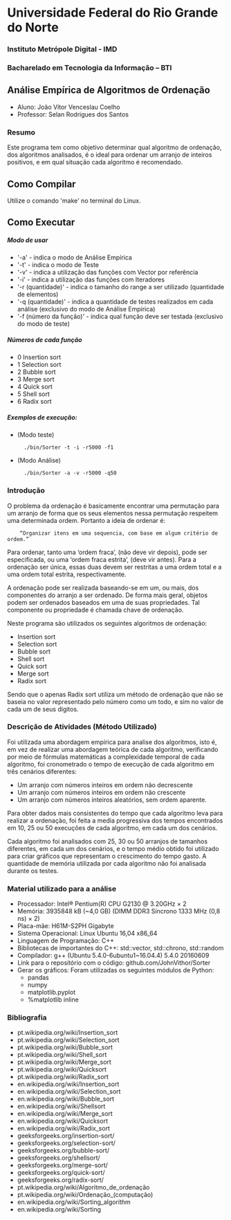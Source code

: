 # Universidade Federal do Rio Grande do Norte
### Instituto Metrópole Digital - IMD
### Bacharelado em Tecnologia da Informação – BTI

## Análise Empírica de Algoritmos de Ordenação

- Aluno: João Vítor Venceslau Coelho
- Professor: Selan Rodrigues dos Santos

### Resumo

Este programa tem como objetivo determinar qual algoritmo de ordenação, dos algoritmos analisados, é o ideal para ordenar um arranjo de inteiros positivos, e em qual situação cada algoritmo é recomendado.

## Como Compilar
Utilize o comando 'make' no terminal do Linux.

## Como Executar

##### Modo de usar

- '-a' - indica o modo de Análise Empírica
- '-t' - indica o modo de Teste
- '-v' - indica a utilização das funções com Vector por referência
- '-i' - indica a utilização das funções com Iteradores
- '-r (quantidade)' - indica o tamanho do range a ser utilizado (quantidade de elementos)
- '-q (quantidade)' - indica a quantidade de testes realizados em cada análise (exclusivo do modo de Análise Empírica)
- '-f (número da função)' - indica qual função deve ser testada (exclusivo do modo de teste)

##### Números de cada função
- 0 Insertion sort
- 1 Selection sort
- 2 Bubble sort
- 3 Merge sort
- 4 Quick sort
- 5 Shell sort
- 6 Radix sort

##### Exemplos de execução:

- (Modo teste)

        ./bin/Sorter -t -i -r5000 -f1      
        
- (Modo Análise)

        ./bin/Sorter -a -v -r5000 -q50
        
### Introdução

O problema da ordenação é basicamente encontrar uma permutação para um arranjo de forma que os seus elementos nessa permutação respeitem uma determinada ordem. Portanto a ideia de ordenar é:

        “Organizar itens em uma sequencia, com base em algum critério de ordem.”
        
Para ordenar, tanto uma ‘ordem fraca’, (não deve vir depois), pode ser especificada, ou uma ‘ordem fraca estrita’, (deve vir antes). Para a ordenação ser única, essas duas devem ser restritas a uma ordem total e a uma ordem total estrita, respectivamente.

A ordenação pode ser realizada baseando-se em um, ou mais, dos componentes do arranjo a ser ordenado. De forma mais geral, objetos podem ser ordenados baseados em uma de suas propriedades. Tal componente ou propriedade é chamada chave de ordenação.

Neste programa são utilizados os seguintes algoritmos de ordenação:

- Insertion sort
- Selection sort
- Bubble sort
- Shell sort
- Quick sort
- Merge sort
- Radix sort
 
Sendo que o apenas Radix sort utiliza um método de ordenação que não se baseia no valor representado pelo número como um todo, e sim no valor de cada um de seus dígitos.

### Descrição de Atividades (Método Utilizado)

Foi utilizada uma abordagem empírica para analise dos algoritmos, isto é, em vez de realizar uma abordagem teórica de cada algoritmo, verificando por meio de fórmulas matemáticas a complexidade temporal de cada algoritmo, foi cronometrado o tempo de execução de cada algoritmo em três cenários diferentes:

- Um arranjo com números inteiros em ordem não decrescente
- Um arranjo com números inteiros em ordem não crescente
- Um arranjo com números inteiros aleatórios, sem ordem aparente.

Para obter dados mais consistentes do tempo que cada algoritmo leva para realizar a ordenação, foi feita a media progressiva dos tempos encontrados em 10, 25 ou 50 execuções de cada algoritmo, em cada um dos cenários.

Cada algoritmo foi analisados com 25, 30 ou 50 arranjos de tamanhos diferentes, em cada um dos cenários, e o tempo médio  obtido foi utilizado para criar gráficos que representam o crescimento do tempo gasto. A quantidade de memória utilizada por cada algoritmo não foi analisada durante os testes.

### Material utilizado para a análise

- Processador: Intel® Pentium(R) CPU G2130 @ 3.20GHz × 2
- Memória: 3935848 kB (~4,0 GB) (DIMM DDR3 Síncrono 1333 MHz (0,8 ns) × 2)
- Placa-mãe: H61M-S2PH Gigabyte
- Sistema Operacional: Linux Ubuntu 16,04 x86_64
- Linguagem de Programação: C++
- Bibliotecas de importantes do C++: std::vector, std::chrono, std::random
- Compilador: g++ (Ubuntu 5.4.0-6ubuntu1~16.04.4) 5.4.0 20160609
- Link para o repositório com o  código: github.com/JohnVithor/Sorter
- Gerar os gráficos:  Foram utilizadas os seguintes módulos de Python:
  - pandas 
  - numpy 
  - matplotlib.pyplot 
  - %matplotlib inline

### Bibliografia

- pt.wikipedia.org/wiki/Insertion_sort
- pt.wikipedia.org/wiki/Selection_sort
- pt.wikipedia.org/wiki/Bubble_sort
- pt.wikipedia.org/wiki/Shell_sort
- pt.wikipedia.org/wiki/Merge_sort
- pt.wikipedia.org/wiki/Quicksort
- pt.wikipedia.org/wiki/Radix_sort
- en.wikipedia.org/wiki/Insertion_sort
- en.wikipedia.org/wiki/Selection_sort
- en.wikipedia.org/wiki/Bubble_sort 
- en.wikipedia.org/wiki/Shellsort
- en.wikipedia.org/wiki/Merge_sort
- en.wikipedia.org/wiki/Quicksort
- en.wikipedia.org/wiki/Radix_sort
- geeksforgeeks.org/insertion-sort/
- geeksforgeeks.org/selection-sort/
- geeksforgeeks.org/bubble-sort/
- geeksforgeeks.org/shellsort/
- geeksforgeeks.org/merge-sort/
- geeksforgeeks.org/quick-sort/
- geeksforgeeks.org/radix-sort/
- pt.wikipedia.org/wiki/Algoritmo_de_ordenação
- pt.wikipedia.org/wiki/Ordenação_(computação)
- en.wikipedia.org/wiki/Sorting_algorithm
- en.wikipedia.org/wiki/Sorting
